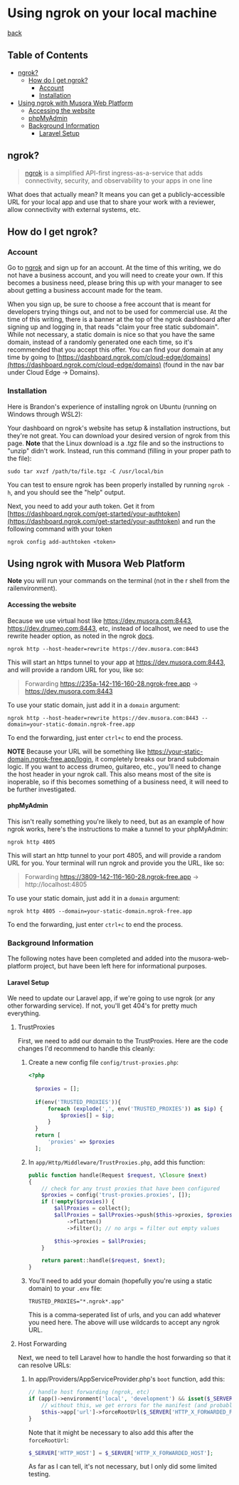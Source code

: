 # Using ngrok on your local machine

[back](../../README.md)

## Table of Contents
* [ngrok?](#ngrok)
  * [How do I get ngrok?](#how-do-i-get-ngrok)
    * [Account](#account)
    * [Installation](#installation)
* [Using ngrok with Musora Web Platform](#using-ngrok-with-musora-web-platform)
  * [Accessing the website](#accessing-the-website)
  * [phpMyAdmin](#phpmyadmin)
  * [Background Information](#background-information)
    * [Laravel Setup](#laravel-setup)

## ngrok?

> [ngrok](https://ngrok.com/) is a simplified API-first ingress-as-a-service that adds connectivity, security, and 
observability to your apps in one line

What does that actually mean? It means you can get a publicly-accessible URL for your local app and use that to share 
your work with a reviewer, allow connectivity with external systems, etc.

## How do I get ngrok?

### Account

Go to [ngrok](https://ngrok.com/) and sign up for an account. At the time of this writing, we do not have a business 
account, and you will need to create your own. If this becomes a business need, please bring this up with your manager 
to see about getting a business account made for the team.

When you sign up, be sure to choose a free account that is meant for developers trying things out, and not to be used 
for commercial use. At the time of this writing, there is a banner at the top of the ngrok dashboard after signing up 
and logging in, that reads "claim your free static subdomain". While not necessary, a static domain is nice so that you 
have the same domain, instead of a randomly generated one each time, so it's recommended that you accept this offer. You 
can find your domain at any time by going to [https://dashboard.ngrok.com/cloud-edge/domains](https://dashboard.ngrok.com/cloud-edge/domains)
(found in the nav bar under Cloud Edge -> Domains). 

### Installation

Here is Brandon's experience of installing ngrok on Ubuntu (running on Windows through WSL2):

Your dashboard on ngrok's website has setup & installation instructions, but they're not great. You can download your 
desired version of ngrok from this page. **Note** that the Linux download is a .tgz file and so the instructions to 
"unzip" didn't work. Instead, run this command (filling in your proper path to the file): 
```shell
sudo tar xvzf /path/to/file.tgz -C /usr/local/bin
```
You can test to ensure ngrok has been properly installed by running `ngrok -h`, and you should see the "help" output.

Next, you need to add your auth token. Get it from [https://dashboard.ngrok.com/get-started/your-authtoken](https://dashboard.ngrok.com/get-started/your-authtoken) 
and run the following command with your token 
```shell
ngrok config add-authtoken <token>
```

## Using ngrok with Musora Web Platform

**Note** you will run your commands on the terminal (not in the r shell from the railenvironment).

#### Accessing the website
Because we use virtual host like https://dev.musora.com:8443, https://dev.drumeo.com:8443, etc, instead of localhost, 
we need to use the rewrite header option, as noted in the ngrok [docs](https://ngrok.com/docs/secure-tunnels/tunnels/http-tunnels/#host-header).
```shell
ngrok http --host-header=rewrite https://dev.musora.com:8443
```
This will start an https tunnel to your app at https://dev.musora.com:8443, and will provide a random URL for you, like 
so:
>Forwarding     https://235a-142-116-160-28.ngrok-free.app -> https://dev.musora.com:8443

To use your static domain, just add it in a `domain` argument:
```shell
ngrok http --host-header=rewrite https://dev.musora.com:8443 --domain=your-static-domain.ngrok-free.app
```
To end the forwarding, just enter `ctrl+c` to end the process.

**NOTE** Because your URL will be something like https://your-static-domain.ngrok-free.app/login, it completely breaks our brand subdomain logic. If you 
want to access drumeo, guitareo, etc., you'll need to change the host header in your ngrok call. This also means most of the site is inoperable, so if 
this becomes something of a business need, it will need to be further investigated.

#### phpMyAdmin
This isn't really something you're likely to need, but as an example of how ngrok works, here's the instructions to 
make a tunnel to your phpMyAdmin:
```shell
ngrok http 4805
```
This will start an http tunnel to your port 4805, and will provide a random URL for you. Your terminal will run ngrok 
and provide you the URL, like so:
>Forwarding     https://3809-142-116-160-28.ngrok-free.app -> http://localhost:4805  

To use your static domain, just add it in a `domain` argument: 
```shell
ngrok http 4805 --domain=your-static-domain.ngrok-free.app
```

To end the forwarding, just enter `ctrl+c` to end the process.

### Background Information
The following notes have been completed and added into the musora-web-platform project, but have been left here for informational purposes.

#### Laravel Setup
We need to update our Laravel app, if we're going to use ngrok (or any other forwarding service). If not, you'll get 404's 
for pretty much everything. 

1. TrustProxies
   
    First, we need to add our domain to the TrustProxies. Here are the code changes I'd recommend to handle this cleanly:
    1. Create a new config file `config/trust-proxies.php`:
       ```php
       <?php
      
         $proxies = [];
      
         if(env('TRUSTED_PROXIES')){
             foreach (explode(',', env('TRUSTED_PROXIES')) as $ip) {
                 $proxies[] = $ip;
             }
         }
         return [
             'proxies' => $proxies
         ];
       ```
    2. In `app/Http/Middleware/TrustProxies.php`, add this function:
        ```php
        public function handle(Request $request, \Closure $next)
        {
            // check for any trust proxies that have been configured
            $proxies = config('trust-proxies.proxies', []);
            if (!empty($proxies)) {
                $allProxies = collect();
                $allProxies = $allProxies->push($this->proxies, $proxies)
                    ->flatten()
                    ->filter(); // no args = filter out empty values
        
                $this->proxies = $allProxies;
            }
        
            return parent::handle($request, $next);
        }
        ```
   3. You'll need to add your domain (hopefully you're using a static domain) to your `.env` file:
       ```dotenv
       TRUSTED_PROXIES="*.ngrok*.app"
       ```
       This is a comma-seperated list of urls, and you can add whatever you need here. The above will use wildcards to accept 
       any ngrok URL. 

2. Host Forwarding

    Next, we need to tell Laravel how to handle the host forwarding so that it can resolve URLs:
   1. In app/Providers/AppServiceProvider.php's `boot` function, add this:
      ```php
      // handle host forwarding (ngrok, etc)
      if (app()->environment('local', 'development') && isset($_SERVER['HTTP_X_FORWARDED_HOST']) ) {
          // without this, we get errors for the manifest (and probably other things) because of CORS and the different domains with ngrok and the app
          $this->app['url']->forceRootUrl($_SERVER['HTTP_X_FORWARDED_PROTO'].'://'.$_SERVER['HTTP_X_FORWARDED_HOST']);
      }
      ```
      Note that it might be necessary to also add this after the `forceRootUrl`:
      ```php
      $_SERVER['HTTP_HOST'] = $_SERVER['HTTP_X_FORWARDED_HOST'];
      ```
  
      As far as I can tell, it's not necessary, but I only did some limited testing.
